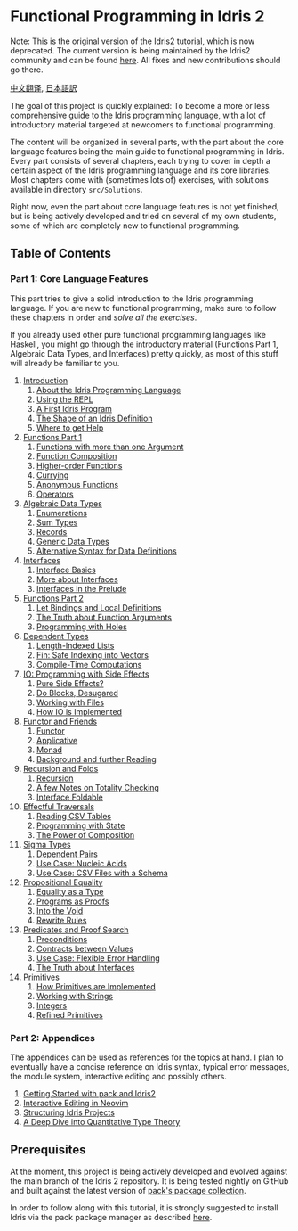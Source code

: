 # Functional Programming in Idris 2

Note: This is the original version of the Idris2 tutorial, which is now
deprecated. The current version is being maintained by the Idris2 community
and can be found [here](https://github.com/idris-community/idris2-tutorial).
All fixes and new contributions should go there.

[中文翻译](https://github.com/running-grass/idris2-tutorial-zh/blob/main/translation/README.md),
[日本語訳](https://github.com/gemmaro/idris2-tutorial/blob/ja/translation/ja/README.md)

The goal of this project is quickly explained: To become a more
or less comprehensive guide to the Idris programming language,
with a lot of introductory material targeted at newcomers to
functional programming.

The content will be organized in several parts, with the part
about the core language features being the main guide to
functional programming in Idris. Every part consists of several
chapters, each trying to cover in depth a certain aspect
of the Idris programming language and its core libraries. Most
chapters come with (sometimes lots of) exercises, with
solutions available in directory `src/Solutions`.

Right now, even the part about core language features is not
yet finished, but is being actively developed and tried on
several of my own students, some of which are completely
new to functional programming.

## Table of Contents

### Part 1: Core Language Features

This part tries to give a solid introduction to the
Idris programming language. If you are new to functional programming,
make sure to follow these chapters in order and *solve all the
exercises*.

If you already used other pure functional programming languages like
Haskell, you might go through the introductory material (Functions Part 1,
Algebraic Data Types, and Interfaces) pretty quickly, as most of this
stuff will already be familiar to you.

1. [Introduction](src/Tutorial/Intro.md)
   1. [About the Idris Programming Language](src/Tutorial/Intro.md#about-the-idris-programming-language)
   2. [Using the REPL](src/Tutorial/Intro.md#using-the-repl)
   3. [A First Idris Program](src/Tutorial/Intro.md#a-first-idris-program)
   4. [The Shape of an Idris Definition](src/Tutorial/Intro.md#the-shape-of-an-idris-definition)
   5. [Where to get Help](src/Tutorial/Intro.md#where-to-get-help)
2. [Functions Part 1](src/Tutorial/Functions1.md)
   1. [Functions with more than one Argument](src/Tutorial/Functions1.md#functions-with-more-that-one-argument)
   2. [Function Composition](src/Tutorial/Functions1.md#function-composition)
   3. [Higher-order Functions](src/Tutorial/Functions1.md#higher-order-functions)
   4. [Currying](src/Tutorial/Functions1.md#currying)
   5. [Anonymous Functions](src/Tutorial/Functions1.md#anonymous-functions)
   6. [Operators](src/Tutorial/Functions1.md#operators)
3. [Algebraic Data Types](src/Tutorial/DataTypes.md)
   1. [Enumerations](src/Tutorial/DataTypes.md#enumerations)
   2. [Sum Types](src/Tutorial/DataTypes.md#sum-types)
   3. [Records](src/Tutorial/DataTypes.md#records)
   4. [Generic Data Types](src/Tutorial/DataTypes.md#generic-data-types)
   5. [Alternative Syntax for Data Definitions](src/Tutorial/DataTypes.md#alternative-syntax-for-data-definitions)
4. [Interfaces](src/Tutorial/Interfaces.md)
   1. [Interface Basics](src/Tutorial/Interfaces.md#interface-basics)
   2. [More about Interfaces](src/Tutorial/Interfaces.md#more-about-interfaces)
   3. [Interfaces in the Prelude](src/Tutorial/Interfaces.md#interfaces-in-the-prelude)
5. [Functions Part 2](src/Tutorial/Functions2.md)
   1. [Let Bindings and Local Definitions](src/Tutorial/Functions2.md#let-bindings-and-local-definitions)
   2. [The Truth about Function Arguments](src/Tutorial/Functions2.md#the-truth-about-function-arguments)
   3. [Programming with Holes](src/Tutorial/Functions2.md#programming-with-holes)
6. [Dependent Types](src/Tutorial/Dependent.md)
   1. [Length-Indexed Lists](src/Tutorial/Dependent.md#length-indexed-lists)
   2. [Fin: Safe Indexing into Vectors](src/Tutorial/Dependent.md#fin-safe-indexing-into-vectors)
   3. [Compile-Time Computations](src/Tutorial/Dependent.md#compile-time-computations)
7. [IO: Programming with Side Effects](src/Tutorial/IO.md)
   1. [Pure Side Effects?](src/Tutorial/IO.md#pure-side-effects)
   2. [Do Blocks, Desugared](src/Tutorial/IO.md#do-blocks-desugared)
   3. [Working with Files](src/Tutorial/IO.md#working-with-files)
   4. [How IO is Implemented](src/Tutorial/IO.md#how-io-is-implemented)
8. [Functor and Friends](src/Tutorial/Functor.md)
   1. [Functor](src/Tutorial/Functor.md#functor)
   2. [Applicative](src/Tutorial/Functor.md#applicative)
   3. [Monad](src/Tutorial/Functor.md#monad)
   4. [Background and further Reading](src/Tutorial/Functor.md#background-and-further-reading)
9. [Recursion and Folds](src/Tutorial/Folds.md)
   1. [Recursion](src/Tutorial/Folds.md#recursion)
   2. [A few Notes on Totality Checking](src/Tutorial/Folds.md#a-few-notes-on-totality-checking)
   3. [Interface Foldable](src/Tutorial/Folds.md#interface-foldable)
10. [Effectful Traversals](src/Tutorial/Traverse.md)
    1. [Reading CSV Tables](src/Tutorial/Traverse.md#reading-csv-tables)
    2. [Programming with State](src/Tutorial/Traverse.md#programming-with-state)
    3. [The Power of Composition](src/Tutorial/Traverse.md#the-power-of-composition)
11. [Sigma Types](src/Tutorial/DPair.md)
    1. [Dependent Pairs](src/Tutorial/DPair.md#dependent-pairs)
    2. [Use Case: Nucleic Acids](src/Tutorial/DPair.md#use-case-nucleic-acids)
    3. [Use Case: CSV Files with a Schema](src/Tutorial/DPair.md#use-case-csv-files-with-a-schema)
12. [Propositional Equality](src/Tutorial/Eq.md)
    1. [Equality as a Type](src/Tutorial/Eq.md#equality-as-a-type)
    2. [Programs as Proofs](src/Tutorial/Eq.md#programs-as-proofs)
    3. [Into the Void](src/Tutorial/Eq.md#into-the-void)
    4. [Rewrite Rules](src/Tutorial/Eq.md#rewrite-rules)
13. [Predicates and Proof Search](src/Tutorial/Predicates.md)
    1. [Preconditions](src/Tutorial/Predicates.md#preconditions)
    2. [Contracts between Values](src/Tutorial/Predicates.md#contracts-between-values)
    3. [Use Case: Flexible Error Handling](src/Tutorial/Predicates.md#use-case-flexible-error-handling)
    4. [The Truth about Interfaces](src/Tutorial/Predicates.md#the-truth-about-interfaces)
14. [Primitives](src/Tutorial/Prim.md)
    1. [How Primitives are Implemented](src/Tutorial/Prim.md#how-primitives-are-implemented)
    2. [Working with Strings](src/Tutorial/Prim.md#working-with-strings)
    3. [Integers](src/Tutorial/Prim.md#integers)
    4. [Refined Primitives](src/Tutorial/Prim.md#refined-primitives)

### Part 2: Appendices

The appendices can be used as references for the topics at
hand. I plan to eventually have a concise reference on Idris
syntax, typical error messages, the module system, interactive
editing and possibly others.

1. [Getting Started with pack and Idris2](src/Appendices/Install.md)
2. [Interactive Editing in Neovim](src/Appendices/Neovim.md)
3. [Structuring Idris Projects](src/Appendices/Projects.md)
4. [A Deep Dive into Quantitative Type Theory](src/Appendices/QTT.md)

## Prerequisites

At the moment, this project is being actively developed and
evolved against the main branch of the Idris 2 repository.
It is being tested nightly on GitHub and built against
the latest version of [pack's package collection](https://github.com/stefan-hoeck/idris2-pack-db).

In order to follow along with this tutorial, it is strongly suggested to install
Idris via the pack package manager as described [here](src/Appendices/Install.md).
